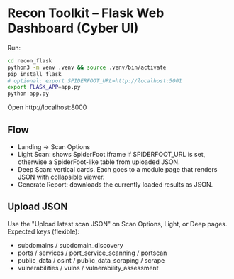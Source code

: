 # Recon Toolkit – Flask Web Dashboard (Cyber UI)

Run:
```bash
cd recon_flask
python3 -m venv .venv && source .venv/bin/activate
pip install flask
# optional: export SPIDERFOOT_URL=http://localhost:5001
export FLASK_APP=app.py
python app.py
```

Open http://localhost:8000

## Flow
- Landing → Scan Options
- Light Scan: shows SpiderFoot iframe if SPIDERFOOT_URL is set, otherwise a SpiderFoot-like table from uploaded JSON.
- Deep Scan: vertical cards. Each goes to a module page that renders JSON with collapsible viewer.
- Generate Report: downloads the currently loaded results as JSON.

## Upload JSON
Use the "Upload latest scan JSON" on Scan Options, Light, or Deep pages.
Expected keys (flexible):
- subdomains / subdomain_discovery
- ports / services / port_service_scanning / portscan
- public_data / osint / public_data_scraping / scrape
- vulnerabilities / vulns / vulnerability_assessment
